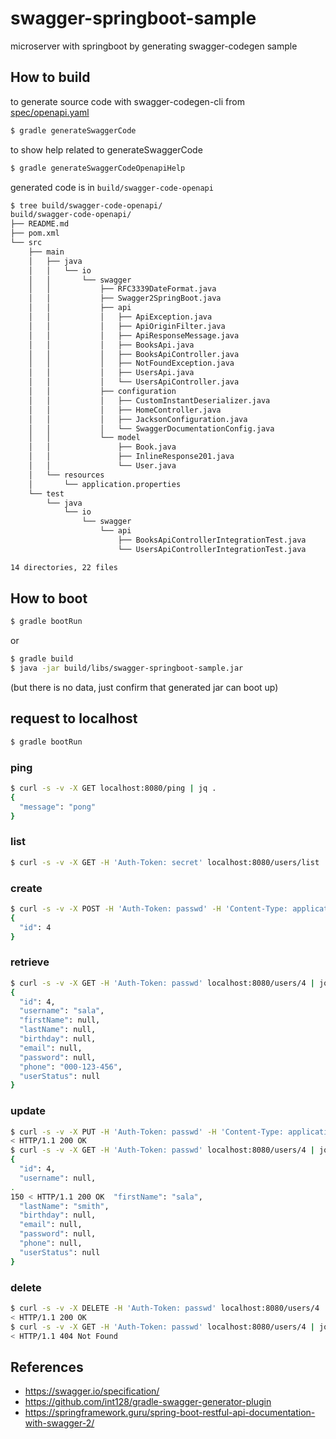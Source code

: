# swagger-springboot-sample

microserver with springboot by generating swagger-codegen sample


## How to build

to generate source code with swagger-codegen-cli from [spec/openapi.yaml](spec/openapi.yaml)

```bash
$ gradle generateSwaggerCode
```

to show help related to generateSwaggerCode

```bash
$ gradle generateSwaggerCodeOpenapiHelp
```

generated code is in `build/swagger-code-openapi`

```bash
$ tree build/swagger-code-openapi/
build/swagger-code-openapi/
├── README.md
├── pom.xml
└── src
    ├── main
    │   ├── java
    │   │   └── io
    │   │       └── swagger
    │   │           ├── RFC3339DateFormat.java
    │   │           ├── Swagger2SpringBoot.java
    │   │           ├── api
    │   │           │   ├── ApiException.java
    │   │           │   ├── ApiOriginFilter.java
    │   │           │   ├── ApiResponseMessage.java
    │   │           │   ├── BooksApi.java
    │   │           │   ├── BooksApiController.java
    │   │           │   ├── NotFoundException.java
    │   │           │   ├── UsersApi.java
    │   │           │   └── UsersApiController.java
    │   │           ├── configuration
    │   │           │   ├── CustomInstantDeserializer.java
    │   │           │   ├── HomeController.java
    │   │           │   ├── JacksonConfiguration.java
    │   │           │   └── SwaggerDocumentationConfig.java
    │   │           └── model
    │   │               ├── Book.java
    │   │               ├── InlineResponse201.java
    │   │               └── User.java
    │   └── resources
    │       └── application.properties
    └── test
        └── java
            └── io
                └── swagger
                    └── api
                        ├── BooksApiControllerIntegrationTest.java
                        └── UsersApiControllerIntegrationTest.java

14 directories, 22 files
```

## How to boot

```bash
$ gradle bootRun
```

or

```bash
$ gradle build
$ java -jar build/libs/swagger-springboot-sample.jar
```
(but there is no data, just confirm that generated jar can boot up)


## request to localhost

```bash
$ gradle bootRun
```

### ping

```bash
$ curl -s -v -X GET localhost:8080/ping | jq .
{
  "message": "pong"
}
```

### list

```bash
$ curl -s -v -X GET -H 'Auth-Token: secret' localhost:8080/users/list | jq .
```

### create

```bash
$ curl -s -v -X POST -H 'Auth-Token: passwd' -H 'Content-Type: application/json' localhost:8080/users/create -d '{"id": 4, "username": "sala", "phone": "000-123-456"}' | jq .
{
  "id": 4
}
```

### retrieve

```bash
$ curl -s -v -X GET -H 'Auth-Token: passwd' localhost:8080/users/4 | jq .
{
  "id": 4,
  "username": "sala",
  "firstName": null,
  "lastName": null,
  "birthday": null,
  "email": null,
  "password": null,
  "phone": "000-123-456",
  "userStatus": null
}
```

### update

```bash
$ curl -s -v -X PUT -H 'Auth-Token: passwd' -H 'Content-Type: application/json' localhost:8080/users/4 -d '{"firstName": "sala", "lastName": "smith"}' | jq .
< HTTP/1.1 200 OK
$ curl -s -v -X GET -H 'Auth-Token: passwd' localhost:8080/users/4 | jq .
{
  "id": 4,
  "username": null,
.
150 < HTTP/1.1 200 OK  "firstName": "sala",
  "lastName": "smith",
  "birthday": null,
  "email": null,
  "password": null,
  "phone": null,
  "userStatus": null
}
```

### delete

```bash
$ curl -s -v -X DELETE -H 'Auth-Token: passwd' localhost:8080/users/4 | jq .
< HTTP/1.1 200 OK
$ curl -s -v -X GET -H 'Auth-Token: passwd' localhost:8080/users/4 | jq .
< HTTP/1.1 404 Not Found
```

## References

* https://swagger.io/specification/
* https://github.com/int128/gradle-swagger-generator-plugin
* https://springframework.guru/spring-boot-restful-api-documentation-with-swagger-2/

